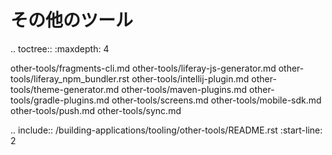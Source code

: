 その他のツール
===========

.. toctree:: :maxdepth: 4

   other-tools/fragments-cli.md other-tools/liferay-js-generator.md other-tools/liferay_npm_bundler.rst other-tools/intellij-plugin.md other-tools/theme-generator.md other-tools/maven-plugins.md other-tools/gradle-plugins.md other-tools/screens.md other-tools/mobile-sdk.md other-tools/push.md other-tools/sync.md

.. include:: /building-applications/tooling/other-tools/README.rst :start-line: 2